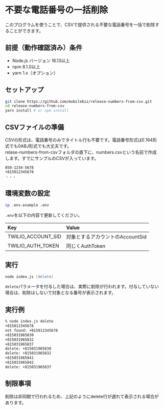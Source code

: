 # 不要な電話番号の一括削除

このプログラムを使うことで、CSVで提供される不要な電話番号を一括で削除することができます。  

## 前提（動作確認済み）条件

- Node.js バージョン 16.13以上
- npm 8.1.0以上
- yarn 1.x（オプション）

## セットアップ

```zsh
git clone https://github.com/mobilebiz/release-numbers-from-csv.git
cd release-numbers-from-csv
yarn install # or npm install
```

## CSVファイルの準備

CSVの形式は、電話番号のみでタイトル行も不要です。電話番号形式はE.164形式でも0ABJ形式でも大丈夫です。  
relase-numbers-from-csvフォルダの直下に、numbers.csvという名前で作成します。すでにサンプルのCSVが入っています。

```csv
050-1234-5678
+815012345678
・・・
```

## 環境変数の設定

```zsh
cp .env.example .env
```

`.env`を以下の内容で更新してください。

Key|Value
:--|:--
TWILIO_ACCOUNT_SID|対象とするアカウントのAccountSid
TWILIO_AUTH_TOKEN|同じくAuthToken

## 実行

```zsh
node index.js [delete]
```

`delete`パラメータを付与した場合は、実際に削除が行われます。付与していない場合は、削除はしないで対象となる番号が表示されます。

## 実行例

```sh
% node index.js delete
+815012345678
not found: +815012345678
+815031965830
+815031965832
+815031965837
delete: +815031965830
delete: +815031965832
+815031965841
+815031965842
delete: +815031965837
```

## 制限事項

削除は非同期で行われるため、上記のようにdelete行が遅れて表示される場合があります。
